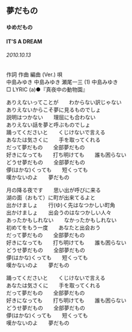 ## 夢だもの
#### ゆめだもの
#### IT'S A DREAM
###### 2010.10.13


作詞  作曲  編曲 (Ver.)   唄   
中島みゆき   中島みゆき   瀬尾一三 (1)  中島みゆき   
□ LYRIC (a)●『真夜中の動物園』   
   
ありえないってことが　　わからない訳じゃない   
ありえないからこそ夢に見るものでしょ   
説明はつかない　　理屈にも合わない   
ありえない話を夢と呼ぶものでしょ   
踊ってくださいと　　くじけないで言える   
あなたは気さくに　　手を取ってくれる   
だって夢だもの　　全部夢だもの   
好きになっても　　打ち明けても　　誰も困らない   
どうせ夢だもの　　全部夢だもの   
儚(はかな)くっても　　短くっても   
嘆かないのよ　　夢だもの   
   
月の降る夜です　　思い出が呼びに来る   
湖の面（おもて）に町が出来てるよと   
出かけましょ　　行(ゆ)く先はなつかしい町角   
出かけましょ　　出会うのはなつかしい人々   
あったかもしれない　　なかったかもしれない   
初めてをもう一度　　あなたと出会おう   
だって夢だもの　　全部夢だもの   
好きになっても　　打ち明けても　　誰も困らない   
どうせ夢だもの　　全部夢だもの   
儚(はかな)くっても　　短くっても   
嘆かないのよ　　夢だもの   
   
踊ってくださいと　　くじけないで言える   
あなたは気さくに　　手を取ってくれる   
だって夢だもの　　全部夢だもの   
好きになっても　　打ち明けても　　誰も困らない   
どうせ夢だもの　　全部夢だもの   
儚(はかな)くっても　　短くっても   
嘆かないのよ　　夢だもの   